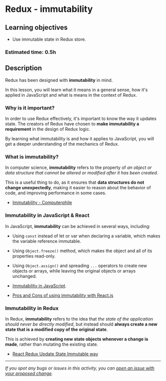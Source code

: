 # Redux - immutability

## Learning objectives

- Use immutable state in Redux store.

### Estimated time: 0.5h

## Description

Redux has been designed with **immutability** in mind.

In this lesson, you will learn what it means in a general sense, how it's applied in JavaScript and what is means in the context of Redux.

### Why is it important?

In order to use Redux effectively, it's important to know the way it updates state. The creators of Redux have chosen to **make immutability a requirement** in the design of Redux logic.

By learning what immutability is and how it applies to JavaScript, you will get a deeper understanding of the mechanics of Redux.

### What is immutability?

In computer science, **immutability** refers to the property of _an object or data structure that cannot be altered or modified after it has been created_.

This is a useful thing to do, as it ensures that **data structures do not change unexpectedly**, making it easier to reason about the behavior of code, and improving performance in some cases.

- [Immutability - Computerphile](https://www.youtube.com/watch?v=8Sf6ToPNiA4)

### Immutability in JavaScript & React

In JavaScript, **immutability** can be achieved in several ways, including:

- Using `const` instead of let or var when declaring a variable, which makes the variable reference immutable.

- Using `Object.freeze()` method, which makes the object and all of its properties read-only.

- Using `Object.assign()` and spreading `...` operators to create new objects or arrays, while leaving the original objects or arrays unchanged.

- [Immutability in JavaScript](https://www.telerik.com/blogs/immutability-in-javascript).
- [Pros and Cons of using immutability with React.js](https://reactkungfu.com/2015/08/pros-and-cons-of-using-immutability-with-react-js/)

### Immutability in Redux

In Redux, **immutability** refers to the idea that _the state of the application should never be directly modified_, but instead should **always create a new state that is a modified copy of the original state**.

This is achieved by **creating new state objects whenever a change is made**, rather than mutating the existing state.

- [React Redux Update State Immutable way](https://www.youtube.com/watch?v=Lt4P9BKOPfI)

---

_If you spot any bugs or issues in this activity, you can [open an issue with your proposed change](https://github.com/microverseinc/curriculum-transversal-skills/blob/main/git-github/articles/open_issue.md)._
